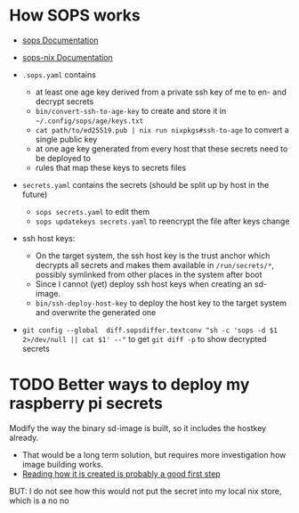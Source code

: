 # How SOPS works

- [sops Documentation](https://github.com/getsops/sops?tab=readme-ov-file#encrypting-using-age)
- [sops-nix Documentation](https://github.com/Mic92/sops-nix?tab=readme-ov-file#sops-nix)

- `.sops.yaml` contains
  - at least one age key derived from a private ssh key of me to en- and decrypt secrets
  - `bin/convert-ssh-to-age-key` to create and store it in `~/.config/sops/age/keys.txt`
  - `cat path/to/ed25519.pub | nix run nixpkgs#ssh-to-age` to convert a single public key
  - at one age key generated from every host that these secrets need to be deployed to
  - rules that map these keys to secrets files
- `secrets.yaml` contains the secrets (should be split up by host in the future)
  - `sops secrets.yaml` to edit them
  - `sops updatekeys secrets.yaml` to reencrypt the file after keys change
- ssh host keys:
  - On the target system, the ssh host key is the trust anchor which decrypts all secrets and makes them available in `/run/secrets/*`, possibly symlinked from other places in the system after boot
  - Since I cannot (yet) deploy ssh host keys when creating an sd-image.
  - `bin/ssh-deploy-host-key` to deploy the host key to the target system and overwrite the generated one
- `git config --global  diff.sopsdiffer.textconv "sh -c 'sops -d $1 2>/dev/null || cat $1' --"`
  to get `git diff -p` to show decrypted secrets

# TODO Better ways to deploy my raspberry pi secrets

Modify the way the binary sd-image is built, so it includes the hostkey already.

- That would be a long term solution, but requires more investigation how image building works.
- [Reading how it is created is probably a good first step](https://github.com/NixOS/nixpkgs/blob/master/nixos/modules/installer/sd-card/sd-image.nix)

BUT: I do not see how this would not put the secret into my local nix store, which is a no no
